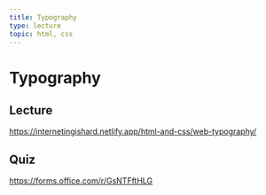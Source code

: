 ```yaml
---
title: Typography
type: lecture
topic: html, css
---
```


# Typography

## Lecture

https://internetingishard.netlify.app/html-and-css/web-typography/

## Quiz

https://forms.office.com/r/GsNTFftHLG
